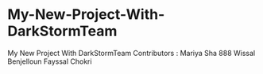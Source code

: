 # My-New-Project-With-DarkStormTeam
My New Project With DarkStormTeam
Contributors :
Mariya Sha 888
Wissal Benjelloun
Fayssal Chokri
